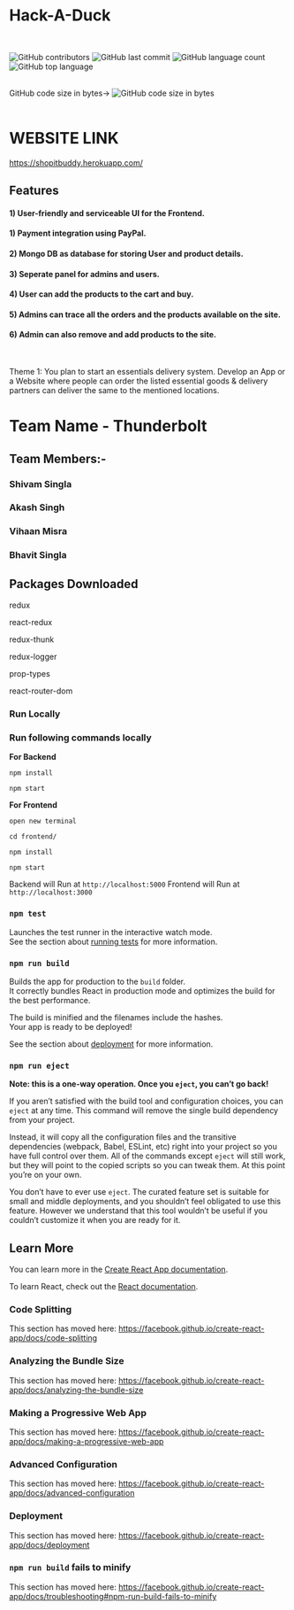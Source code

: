 # Hack-A-Duck

<br>
<p float="left">
<img alt="GitHub contributors" src="https://img.shields.io/github/contributors/shivam7374/All-In-ONE"> 
<img alt="GitHub last commit" src="https://img.shields.io/github/last-commit/shivam7374/All-In-ONE">
<img alt="GitHub language count" src="https://img.shields.io/github/languages/count/shivam7374/All-In-ONE">
<img alt="GitHub top language" src="https://img.shields.io/github/languages/top/shivam7374/All-In-ONE">

  </p>
<br>
GitHub code size in bytes->
<img alt="GitHub code size in bytes" src="https://img.shields.io/github/languages/code-size/shivam7374/All-In-ONE">
<br>
<br>

<h1>WEBSITE LINK</h1>

https://shopitbuddy.herokuapp.com/

<h2>Features</h2>
<h4>1) User-friendly and serviceable UI for the Frontend.</h4>
<h4>1) Payment integration using PayPal.</h4>
<h4>2) Mongo DB as database for storing User and product details.</h4>
<h4>3) Seperate panel for admins and users.</h4>
<h4>4) User can add the products to the cart and buy.</h4>
<h4>5) Admins can trace all the orders and the products available on the site.</h4>
<h4>6) Admin can also remove and add products to the site.</h4>
<br>

Theme 1: You plan to start an essentials delivery system. Develop an
App or a Website where people can order the listed essential goods &
delivery partners can deliver the same to the mentioned locations.

# Team Name - Thunderbolt

## Team Members:-

### Shivam Singla

### Akash Singh

### Vihaan Misra

### Bhavit Singla

<!-- <strong>For Database</strong>
`install MongoDB compass and connect it `
run mongod on command prompt and then run following to sites in your browser to load data to database
</br>
->http://localhost:5000/api/users/seed
</br>
->http://localhost:5000/api/products/seed

_Note: - then only it show product_
-->

## Packages Downloaded

redux

react-redux

redux-thunk

redux-logger

prop-types

react-router-dom

<!-- ## Available Scripts

In the project directory, you can run:
-->
<h3>Run Locally</h3>

<h3>Run following commands locally</h3>

<strong>For Backend</strong>

`npm install`

`npm start`

<strong>For Frontend</strong>

`open new terminal`

`cd frontend/`

`npm install`

`npm start`

Backend will Run at `http://localhost:5000` Frontend will Run at `http://localhost:3000`

<!--
### `npm start`

Runs the app in the development mode.<br />
Open [http://localhost:3000](http://localhost:3000) to view it in the browser.

The page will reload if you make edits.<br />
You will also see any lint errors in the console. -->

### `npm test`

Launches the test runner in the interactive watch mode.<br />
See the section about [running tests](https://facebook.github.io/create-react-app/docs/running-tests) for more information.

### `npm run build`

Builds the app for production to the `build` folder.<br />
It correctly bundles React in production mode and optimizes the build for the best performance.

The build is minified and the filenames include the hashes.<br />
Your app is ready to be deployed!

See the section about [deployment](https://facebook.github.io/create-react-app/docs/deployment) for more information.

### `npm run eject`

**Note: this is a one-way operation. Once you `eject`, you can’t go back!**

If you aren’t satisfied with the build tool and configuration choices, you can `eject` at any time. This command will remove the single build dependency from your project.

Instead, it will copy all the configuration files and the transitive dependencies (webpack, Babel, ESLint, etc) right into your project so you have full control over them. All of the commands except `eject` will still work, but they will point to the copied scripts so you can tweak them. At this point you’re on your own.

You don’t have to ever use `eject`. The curated feature set is suitable for small and middle deployments, and you shouldn’t feel obligated to use this feature. However we understand that this tool wouldn’t be useful if you couldn’t customize it when you are ready for it.

## Learn More

You can learn more in the [Create React App documentation](https://facebook.github.io/create-react-app/docs/getting-started).

To learn React, check out the [React documentation](https://reactjs.org/).

### Code Splitting

This section has moved here: https://facebook.github.io/create-react-app/docs/code-splitting

### Analyzing the Bundle Size

This section has moved here: https://facebook.github.io/create-react-app/docs/analyzing-the-bundle-size

### Making a Progressive Web App

This section has moved here: https://facebook.github.io/create-react-app/docs/making-a-progressive-web-app

### Advanced Configuration

This section has moved here: https://facebook.github.io/create-react-app/docs/advanced-configuration

### Deployment

This section has moved here: https://facebook.github.io/create-react-app/docs/deployment

### `npm run build` fails to minify

This section has moved here: https://facebook.github.io/create-react-app/docs/troubleshooting#npm-run-build-fails-to-minify
